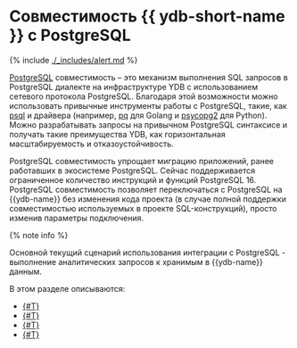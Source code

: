 # Совместимость {{ ydb-short-name }} с PostgreSQL

{% include [./_includes/alert.md](./_includes/alert_preview.md) %}

[PostgreSQL](https://www.postgresql.org) совместимость – это механизм выполнения SQL запросов в PostgreSQL диалекте на инфраструктуре YDB с использованием сетевого протокола PostgreSQL. Благодаря этой возможности можно использовать привычные инструменты работы с PostgreSQL, такие, как [psql](https://www.postgresql.org/docs/14/app-psql.html) и драйвера (например, [pq](https://github.com/lib/pq) для Golang и [psycopg2](https://pypi.org/project/psycopg2/) для Python). Можно разрабатывать запросы на привычном PostgreSQL синтаксисе и получать такие преимущества YDB, как горизонтальная масштабируемость и отказоустойчивость.

PostgreSQL совместимость упрощает миграцию приложений, ранее работавших в экосистеме PostgreSQL. Сейчас поддерживается ограниченное количество инструкций и функций PostgreSQL 16. PostgreSQL совместимость позволяет переключаться с PostgreSQL на {{ydb-name}} без изменения кода проекта (в случае полной поддержки совместимостью используемых в проекте SQL-конструкций), просто изменив параметры подключения.

{% note info %}

Основной текущий сценарий использования интеграции с PostgreSQL - выполнение аналитических запросов к хранимым в {{ydb-name}} данным.


В этом разделе описываются:
- [{#T}](connect.md)
- [{#T}](interoperability.md)
- [{#T}](functions.md)
- [{#T}](import.md)
